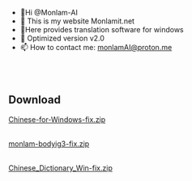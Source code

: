- 👋Hi @Monlam-AI
- 👀 This is my website Monlamit.net
- 🌱Here provides translation software for windows
- 💞️ Optimized version v2.0
- 📫 How to contact me: monlamAI@proton.me

<!---
Monlam-AI/Monlam-AI is a ✨ special ✨ repository because its `README.md` (this file) appears on your GitHub profile.
You can click the Preview link to take a look at your changes.
--->


<br><br>
<h2> Download </h2>
<a href="https://github.com/Monlam-AI/Monlam-App-Store-fix/releases/download/2.0/Chinese-Tibetan-Dictionary-V2-for-Windows.zip">Chinese-for-Windows-fix.zip</a>
<br><br>

<a href="https://github.com/Monlam-AI/Monlam-App-Store-fix/releases/download/2.0/monlam-bodyig3.zip">monlam-bodyig3-fix.zip</a>
<br><br>



<a href="https://github.com/Monlam-AI/Monlam-App-Store-fix/releases/download/2.0/Tibetan_Chinese_Dictionary_Win.zip">Chinese_Dictionary_Win-fix.zip</a>
